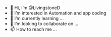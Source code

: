 - 👋 Hi, I’m @LivingstoneD
- 👀 I’m interested in Automation and app coding 
- 🌱 I’m currently learning ...
- 💞️ I’m looking to collaborate on ...
- 📫 How to reach me ...

<!---
LivingstoneD/LivingstoneD is a ✨ special ✨ repository because its `README.md` (this file) appears on your GitHub profile.
You can click the Preview link to take a look at your changes.
--->
